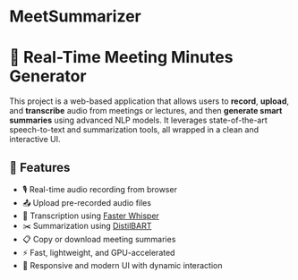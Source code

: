 # MeetSummarizer
# 🧠 Real-Time Meeting Minutes Generator

This project is a web-based application that allows users to **record**, **upload**, and **transcribe** audio from meetings or lectures, and then **generate smart summaries** using advanced NLP models. It leverages state-of-the-art speech-to-text and summarization tools, all wrapped in a clean and interactive UI.

## 🚀 Features

- 🎙️ Real-time audio recording from browser
- 📤 Upload pre-recorded audio files
- 🧠 Transcription using [Faster Whisper](https://github.com/openai/whisper)
- ✂️ Summarization using [DistilBART](https://huggingface.co/sshleifer/distilbart-cnn-12-6)
- 📋 Copy or download meeting summaries
- ⚡ Fast, lightweight, and GPU-accelerated
- 🧾 Responsive and modern UI with dynamic interaction
